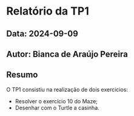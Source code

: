 # Relatório da TP1
## Data: 2024-09-09
## Autor: Bianca de Araújo Pereira

## Resumo
O TP1 consistiu na realização de dois exercicios:
* Resolver o exercício 10 do Maze;
* Desenhar com o Turtle a casinha.

